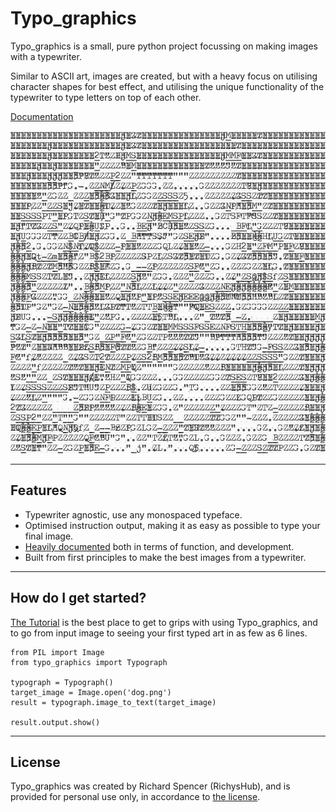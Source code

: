 Typo_graphics
=============

Typo_graphics is a small, pure python project focussing on making images with a typewriter.

Similar to ASCII art, images are created, but with a heavy focus on utilising character shapes for best effect, and utilising the unique functionality of the typewriter to type letters on top of each other.

[Documentation](https://richyshub.github.io/Typo_graphics)

![](./docs/source/Images/aus_shep_crop-output.png)

---

Features
--------
- Typewriter agnostic, use any monospaced typeface.
- Optimised instruction output, making it as easy as possible to type your final image.
- [Heavily documented](https://richyshub.github.io/Typo_graphics) both in terms of function, and development.
- Built from first principles to make the best images from a typewriter.

---

How do I get started?
---------------------
[The Tutorial](https://richyshub.github.io/Typo_graphics) is the best place to get to grips with using Typo_graphics, and to go from input image to seeing your first typed art in as few as 6 lines.

```
from PIL import Image
from typo_graphics import Typograph

typograph = Typograph()
target_image = Image.open('dog.png')
result = typograph.image_to_text(target_image)

result.output.show()
```
---

License
-------
Typo_graphics was created by Richard Spencer (RichysHub), and is provided for personal use only, in accordance to [the license](./license.txt).

